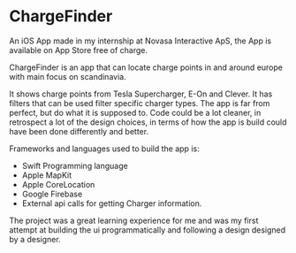 # ChargeFinder

An iOS App made in my internship at Novasa Interactive ApS, the App is available on App Store free of charge.

ChargeFinder is an app that can locate charge points in and around europe with main focus on scandinavia.

It shows charge points from Tesla Supercharger, E-On and Clever. It has filters that can be used filter specific charger types.
The app is far from perfect, but do what it is supposed to. Code could be a lot cleaner, in retrospect a lot of the design
choices, in terms of how the app is build could have been done differently and better.

Frameworks and languages used to build the app is:

- Swift Programming language
- Apple MapKit
- Apple CoreLocation
- Google Firebase
- External api calls for getting Charger information.

The project was a great learning experience for me and was my first attempt at building the ui programmatically and following a
design designed by a designer.
